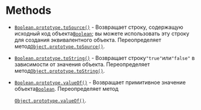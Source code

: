 # Methods

* [`Boolean.prototype.toSource()`](https://developer.mozilla.org/ru/docs/Web/JavaScript/Reference/Global_Objects/Boolean/toSource) - Возвращает строку, содержащую исходный код объекта[`Boolean`](https://developer.mozilla.org/ru/docs/Web/JavaScript/Reference/Global_Objects/Boolean); вы можете использовать эту строку для создания эквивалентного объекта. Переопределяет метод[`Object.prototype.toSource()`](https://developer.mozilla.org/ru/docs/Web/JavaScript/Reference/Global_Objects/Object/toSource).
* [`Boolean.prototype.toString()`](https://developer.mozilla.org/ru/docs/Web/JavaScript/Reference/Global_Objects/Boolean/toString) - Возвращает строку`"true"`или`"false"` в зависимости от значения объекта. Переопределяет метод[`Object.prototype.toString()`](https://developer.mozilla.org/ru/docs/Web/JavaScript/Reference/Global_Objects/Object/toString).
* [`Boolean.prototype.valueOf()`](https://developer.mozilla.org/ru/docs/Web/JavaScript/Reference/Global_Objects/Boolean/valueOf) - Возвращает примитивное значение объекта[`Boolean`](https://developer.mozilla.org/ru/docs/Web/JavaScript/Reference/Global_Objects/Boolean). Переопределяет метод

  [`Object.prototype.valueOf()`](https://developer.mozilla.org/ru/docs/Web/JavaScript/Reference/Global_Objects/Object/valueOf).

